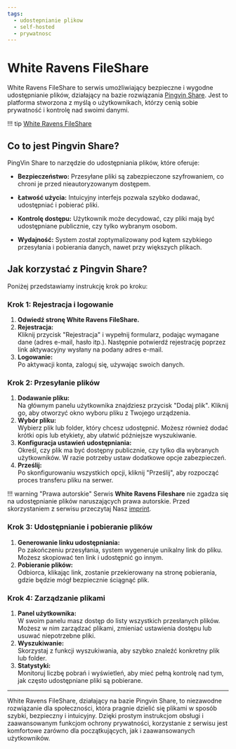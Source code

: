 ```yaml
---
tags:
  - udostepnianie plikow
  - self-hosted
  - prywatnosc
---
```


# White Ravens FileShare

White Ravens FileShare to serwis umożliwiający bezpieczne i wygodne udostępnianie plików, działający na bazie rozwiązania [Pingvin Share](https://github.com/stonith404/pingvin-share). Jest to platforma stworzona z myślą o użytkownikach, którzy cenią sobie prywatność i kontrolę nad swoimi danymi.

!!! tip
    [White Ravens FileShare](https://fileshare.wrservices.link/)

## Co to jest Pingvin Share?

PingVin Share to narzędzie do udostępniania plików, które oferuje:

- **Bezpieczeństwo:** Przesyłane pliki są zabezpieczone szyfrowaniem, co chroni je przed nieautoryzowanym dostępem.
  
- **Łatwość użycia:** Intuicyjny interfejs pozwala szybko dodawać, udostępniać i pobierać pliki.
  
- **Kontrolę dostępu:** Użytkownik może decydować, czy pliki mają być udostępniane publicznie, czy tylko wybranym osobom.
  
- **Wydajność:** System został zoptymalizowany pod kątem szybkiego przesyłania i pobierania danych, nawet przy większych plikach.

## Jak korzystać z Pingvin Share?

Poniżej przedstawiamy instrukcję krok po kroku:

### Krok 1: Rejestracja i logowanie
1. **Odwiedź stronę White Ravens FileShare.**
2. **Rejestracja:**  
   Kliknij przycisk "Rejestracja" i wypełnij formularz, podając wymagane dane (adres e-mail, hasło itp.). Następnie potwierdź rejestrację poprzez link aktywacyjny wysłany na podany adres e-mail.
3. **Logowanie:**  
   Po aktywacji konta, zaloguj się, używając swoich danych.

### Krok 2: Przesyłanie plików
1. **Dodawanie pliku:**  
   Na głównym panelu użytkownika znajdziesz przycisk "Dodaj plik". Kliknij go, aby otworzyć okno wyboru pliku z Twojego urządzenia.
2. **Wybór pliku:**  
   Wybierz plik lub folder, który chcesz udostępnić. Możesz również dodać krótki opis lub etykiety, aby ułatwić późniejsze wyszukiwanie.
3. **Konfiguracja ustawień udostępniania:**  
   Określ, czy plik ma być dostępny publicznie, czy tylko dla wybranych użytkowników. W razie potrzeby ustaw dodatkowe opcje zabezpieczeń.
4. **Prześlij:**  
   Po skonfigurowaniu wszystkich opcji, kliknij "Prześlij", aby rozpocząć proces transferu pliku na serwer.

!!! warning "Prawa autorskie"
    Serwis **White Ravens Fileshare** nie zgadza się na udostępnianie plików naruszających prawa autorskie. Przed skorzystaniem z serwisu przeczytaj Nasz [imprint](https://fileshare.wrservices.link/imprint).

### Krok 3: Udostępnianie i pobieranie plików
1. **Generowanie linku udostępniania:**  
   Po zakończeniu przesyłania, system wygeneruje unikalny link do pliku. Możesz skopiować ten link i udostępnić go innym.
2. **Pobieranie plików:**  
   Odbiorca, klikając link, zostanie przekierowany na stronę pobierania, gdzie będzie mógł bezpiecznie ściągnąć plik.

### Krok 4: Zarządzanie plikami
1. **Panel użytkownika:**  
   W swoim panelu masz dostęp do listy wszystkich przesłanych plików. Możesz w nim zarządzać plikami, zmieniać ustawienia dostępu lub usuwać niepotrzebne pliki.
2. **Wyszukiwanie:**  
   Skorzystaj z funkcji wyszukiwania, aby szybko znaleźć konkretny plik lub folder.
3. **Statystyki:**  
   Monitoruj liczbę pobrań i wyświetleń, aby mieć pełną kontrolę nad tym, jak często udostępniane pliki są pobierane.

---

White Ravens FileShare, działający na bazie Pingvin Share, to niezawodne rozwiązanie dla społeczności, która pragnie dzielić się plikami w sposób szybki, bezpieczny i intuicyjny. Dzięki prostym instrukcjom obsługi i zaawansowanym funkcjom ochrony prywatności, korzystanie z serwisu jest komfortowe zarówno dla początkujących, jak i zaawansowanych użytkowników.
